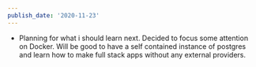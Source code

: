 ```yaml
---
publish_date: '2020-11-23'
---
```

- Planning for what i should learn next. Decided to focus some attention on Docker. Will be good to have a self contained instance of postgres and learn how to make full stack apps without any external providers.
